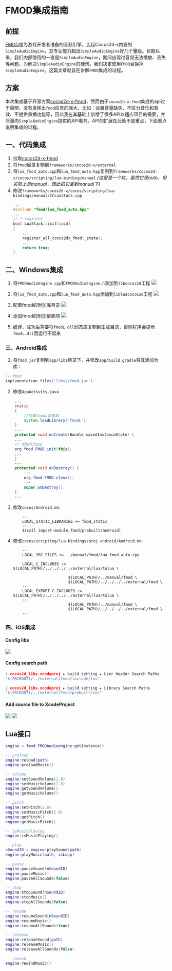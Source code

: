 # FMOD集成指南

## 前提

[FMOD](https://www.fmod.com/)是为游戏开发者准备的音频引擎，比起Cocos2d-x内置的`SimpleAudioEngine`，其专业能力超出`SimpleAudioEngine`好几个量级。长期以来，我们内部使用的一直是`SimpleAudioEngine`，期间出现过音频无法播放、丢失等问题，为解决`SimpleAudioEngine`的硬伤，我们决定使用`FMOD`替换掉`SimpleAudioEngine`。这篇文章就旨在讲解`FMOD`集成的过程。

## 方案

本次集成基于开源方案[cocos2d-x-fmod](https://github.com/semgilo/cocos2d-x-fmod)，然而由于`cocos2d-x-fmod`集成的api过于简陋，没有发挥出`fmod`应有的强大，比如：设置音量缺失、不区分音乐和音效、不提供重播功能等，因此我在其基础上新增了很多API以适应项目的需要，并尽量向`SimpleAudioEngine`提供的API看齐。API的扩展在此处不是重点，下面重点说明集成的过程。

## 一、代码集成

1. 拉取[cocos2d-x-fmod](https://github.com/semgilo/cocos2d-x-fmod)
2. 将`fmod`目录复制到`frameworks⁩/cocos2d-x⁩/external`
3. 将`lua_fmod_auto.cpp`和`lua_fmod_auto.hpp`复制到`frameworks⁩/cocos2d-x⁩/cocos/scripting/lua-binding/manual` *(这里是一个坑，虽然它是auto，但实际上是manual，因此把它丢到manual下)*
4. 修改`frameworks/cocos2d-x/cocos/scripting/lua-bindings/manual/CCLuaStack.cpp`
	```cpp
	...
	#include "fmod/lua_fmod_auto.hpp"
	...
	// 2.register
	bool LuaStack::init(void)
	{
    	...
	    register_all_cocos2dx_fmod(_state);
    	...
    	return true;
	}
	```


## 二、Windows集成

1. 将`FMODAudioEngine.cpp`和`FMODAudioEngine.h`添加到`libcocos2d`工程
	![](images/fmod/win/add_engine.png)

2. 将`lua_fmod_auto.cpp`和`lua_fmod_auto.hpp`添加到`libluacocos2d`工程
	![](images/fmod/win/add_munual.jpg)

3. 配置fmod的附加库目录
	![](images/fmod/win/add_lib_search_path.png)

4. 添加fmod的附加依赖项
	![](images/fmod/win/add_libs.png?raw=true)

5. 编译，成功后需要将`fmodL.dll`动态库复制到生成目录，否则程序会提示`fmodL.dll`而运行不起来


### 三、Android集成

1. 将`fmod.jar`复制到`app/libs`目录下，并修改`app/build.gradle`将其添加为库：
```gradle
// fmod
implementation files('libs\\fmod.jar')
```

2. 修改`AppActivity.java`
```java
	...
	static
	{
		//加载fmodL动态库
		System.loadLibrary("fmodL");
	}
	...
	protected void onCreate(Bundle savedInstanceState) {
	...
	// 初始化fmod
	org.fmod.FMOD.init(this);
	...
	}
	···
	protected void onDestroy() {
		···
		org.fmod.FMOD.close();
		···
		super.onDestroy();
	}
	···
```

3. 修改`cocos/Android.mk`:

	```plaintext
		···
		LOCAL_STATIC_LIBRARIES += fmod_static
		···
		$(call import-module,fmod/prebuilt/android)
	```

4. 修改`cocos/scripting/lua-bindings/proj.android/Android.mk`:

	```plaintext
		···
		LOCAL_SRC_FILES += ../manual/fmod/lua_fmod_auto.cpp

		LOCAL_C_INCLUDES := $(LOCAL_PATH)/../../../../external/lua/tolua \
		···
							$(LOCAL_PATH)/../manual/fmod \
							$(LOCAL_PATH)/../../../../external/fmod \
		···
		LOCAL_EXPORT_C_INCLUDES := $(LOCAL_PATH)/../../../../external/lua/tolua \
		···
							$(LOCAL_PATH)/../manual/fmod \
							$(LOCAL_PATH)/../../../../external/fmod \
		···
	```


### 四、iOS集成


#### Config libs

![](images/fmod/ios/add_lib.png)

#### Config search path

```c++
1.cocos2d_libs.xcodeproj ▸ ⁨build setting ▸ ⁨User Header Search Paths
"$(SRCROOT)/../external/fmod/include/ios"

2.cocos2d_libs.xcodeproj ▸ ⁨build setting ▸ ⁨Library Search Paths
"$(SRCROOT)/../external/fmod/prebuilt/ios"
```

#### Add source file to XcodeProject 

![](images/fmod/ios/add_files.png)
![](images/fmod/ios/add_lua_files.png)


## Lua接口

```lua
engine = fmod.FMODAudioengine:getInstance()

-- preload
engine:reload(path)
engine:preloadMusic()

-- volume
engine:setSoundVolume(1.0)
engine:setMusicVolume(1.0)
engine:getSoundVolume()
engine:getMusicVolume()

-- pitch
engine:setPitch(2.0)
engine:setMusicPitch(2.0)
engine:getPitch()
engime:getMusicPitch()

-- isMusicPlaying
engine:isMusicPlaying()

-- play
nSoundID = engine:playSound(path)
engine:playMusic(path, isLoop)

-- pause
engine:pauseSound(nSoundID)
engine:pauseMusic()
engine:pauseAllSounds(false)

-- stop
engine:stopSound(nSoundID)
engine:stopMusic()
engine:stopAllSounds(false)

-- resume
engine:resumeSound(nSoundID)
engine:resumeMusic()
engine:resumeAllSounds(true)

-- release
engine:releaseSound(path)
engine:releaseMusic()
engine:releaseAllSounds(false)

-- rewind
engine:rewindMusic()
```
